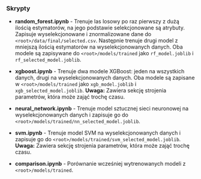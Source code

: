 ### Skrypty

- **random_forest.ipynb** - Trenuje las losowy po raz pierwszy z dużą ilością estymatorów, na jego podstawie selekcjonowane są atrybuty. Zapisuje wyselekcjonowane i znormalizowane dane do `<root>/data/final/selected.csv`. Następnie trenuje drugi model z mniejszą ilością estymatorów na wyselekcjonowanych danych. Oba modele są zapisywane do `<root>/models/trained` jako `rf_model.joblib` i `rf_selected_model.joblib`.

- **xgboost.ipynb** - Trenuje dwa modele XGBoost: jeden na wszystkich danych, drugi na wyselekcjonowanych danych. Oba modele są zapisane w `<root>/models/trained` jako `xgb_model.joblib` i `xgb_selected_model.joblib`. **Uwaga:** Zawiera sekcję strojenia parametrów, która może zająć trochę czasu.

- **neural_network.ipynb** - Trenuje model sztucznej sieci neuronowej na wyselekcjonowanych danych i zapisuje go do `<root>/models/trained/nn_selected_model.joblib`.

- **svm.ipynb** - Trenuje model SVM na wyselekcjonowanych danych i zapisuje go do `<root>/models/trained/svm_selected_model.joblib`. **Uwaga:** Zawiera sekcję strojenia parametrów, która może zająć trochę czasu.

- **comparison.ipynb** - Porównanie wcześniej wytrenowanych modeli z `<root>/models/trained`.






